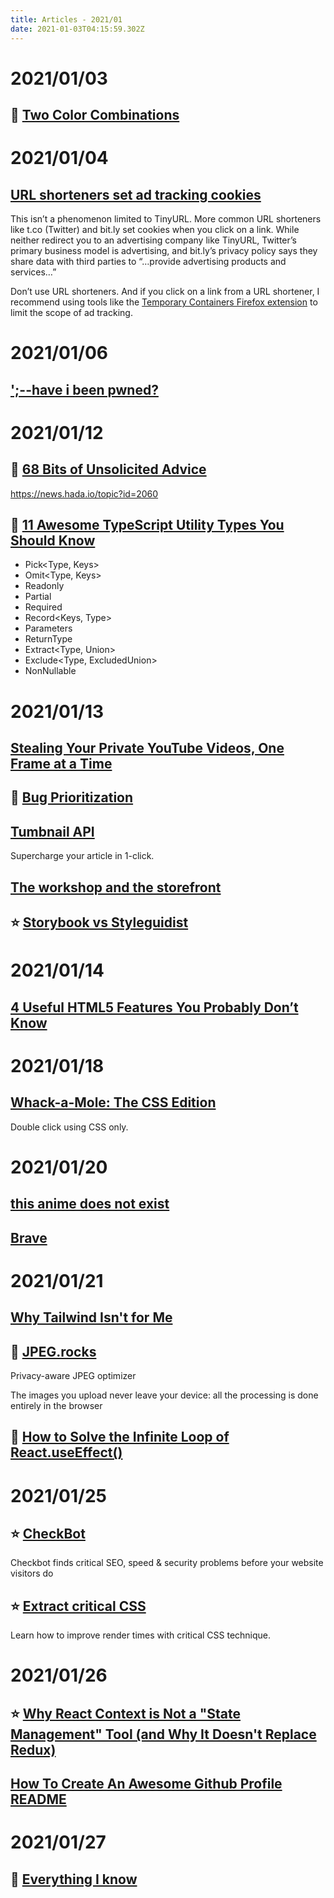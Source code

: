 ```yaml
---
title: Articles - 2021/01
date: 2021-01-03T04:15:59.302Z
---
```

# 2021/01/03

## 🌟 [Two Color Combinations](https://2colors.colorion.co/)

# 2021/01/04

## [URL shorteners set ad tracking cookies](https://ylukem.com/blog/url-shorteners-set-ad-tracking-cookies)
This isn’t a phenomenon limited to TinyURL. More common URL shorteners like t.co (Twitter) and bit.ly set cookies when you click on a link. While neither redirect you to an advertising company like TinyURL, Twitter’s primary business model is advertising, and bit.ly’s privacy policy says they share data with third parties to “…provide advertising products and services…”

Don’t use URL shorteners. And if you click on a link from a URL shortener, I recommend using tools like the [Temporary Containers Firefox extension](https://addons.mozilla.org/en-US/firefox/addon/temporary-containers/) to limit the scope of ad tracking.

# 2021/01/06

## [';--have i been pwned?](https://haveibeenpwned.com/)

# 2021/01/12

## 🌟 [68 Bits of Unsolicited Advice](https://kk.org/thetechnium/68-bits-of-unsolicited-advice/)
https://news.hada.io/topic?id=2060

## 🌟 [11 Awesome TypeScript Utility Types You Should Know](https://kais.blog/p/11-awesome-typescript-utility-types-you-should-know)

- Pick<Type, Keys>
- Omit<Type, Keys>
- Readonly<Type>
- Partial<Type>
- Required<Type>
- Record<Keys, Type>
- Parameters<Type>
- ReturnType<Type>
- Extract<Type, Union>
- Exclude<Type, ExcludedUnion>
- NonNullable<Type>

# 2021/01/13

## [Stealing Your Private YouTube Videos, One Frame at a Time](https://bugs.xdavidhu.me/google/2021/01/11/stealing-your-private-videos-one-frame-at-a-time/)

## 🌟 [Bug Prioritization](https://webkit.org/bug-prioritization/)

## [Tumbnail API](https://thumbnail.ai/)

Supercharge your article in 1-click.

## [The workshop and the storefront](https://bradfrost.com/blog/post/the-workshop-and-the-storefront/)

## ⭐️ [Storybook vs Styleguidist](https://www.chromatic.com/blog/storybook-vs-styleguidist/)

# 2021/01/14

## [4 Useful HTML5 Features You Probably Don’t Know](https://medium.com/javascript-in-plain-english/4-useful-html5-features-you-probably-dont-know-a4be822378d0)

# 2021/01/18

## [Whack-a-Mole: The CSS Edition](https://css-tricks.com/whack-a-mole-the-css-edition/)

Double click using CSS only.

# 2021/01/20

## [this anime does not exist](https://thisanimedoesnotexist.ai/)

## [Brave](https://brave.com/)

# 2021/01/21

## [Why Tailwind Isn't for Me](https://dev.to/jaredcwhite/why-tailwind-isn-t-for-me-5c90)

## 🌟 [JPEG.rocks](https://jpeg.rocks/)

Privacy-aware JPEG optimizer

The images you upload never leave your device: all the processing is done entirely in the browser

## 🌠 [How to Solve the Infinite Loop of React.useEffect()](https://dmitripavlutin.com/react-useeffect-infinite-loop/)

# 2021/01/25

## ⭐️ [CheckBot](https://www.checkbot.io/)

Checkbot finds critical SEO, speed & security problems before your website visitors do

## ⭐️ [Extract critical CSS](https://web.dev/extract-critical-css/)

Learn how to improve render times with critical CSS technique.

# 2021/01/26

## ⭐️ [Why React Context is Not a "State Management" Tool (and Why It Doesn't Replace Redux)](https://blog.isquaredsoftware.com/2021/01/context-redux-differences/)

## [How To Create An Awesome Github Profile README](https://medium.com/javascript-in-plain-english/how-to-create-an-awesome-github-profile-readme-a474d5b45645)

# 2021/01/27

## 🌠 [Everything I know](https://wiki.nikitavoloboev.xyz/)
